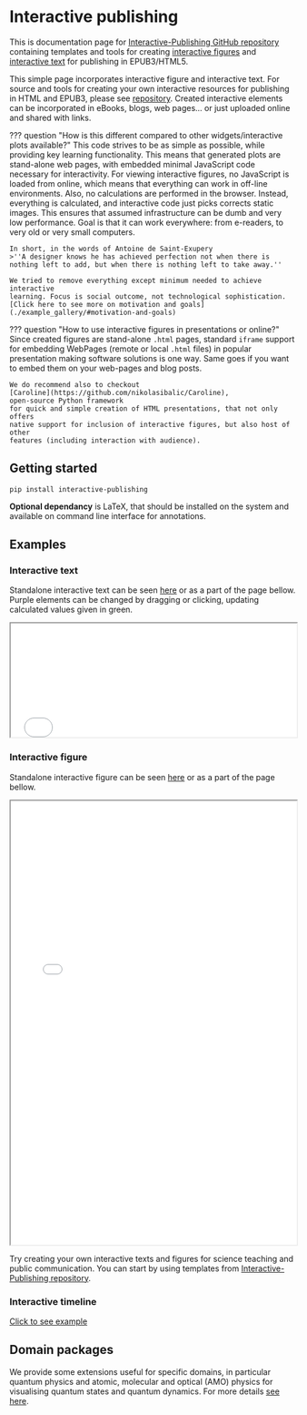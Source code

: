 # Interactive publishing
  
This is documentation page for [Interactive-Publishing GitHub repository](https://github.com/nikolasibalic/Interactive-publishing)
containing templates and tools for creating [interactive figures](#interactive-figure) and
[interactive text](#interactive-text) for publishing in EPUB3/HTML5.

This simple page incorporates interactive figure and
interactive text. For source and tools for creating your own interactive
resources for publishing in HTML and EPUB3, please see
[repository](https://github.com/nikolasibalic/Interactive-publishing).
Created interactive elements can be incorporated in eBooks, blogs, web pages...
or just uploaded online and shared with links.

??? question "How is this different compared to other widgets/interactive plots available?"
    This code strives to be as simple as possible, while providing key learning
    functionality. This means that generated plots are stand-alone web pages,
    with embedded minimal JavaScript code necessary for interactivity.
    For viewing interactive figures, no JavaScript is loaded from online, which
    means that everything can work in off-line environments.
    Also, no calculations are performed in the browser. Instead, everything is calculated,
    and interactive code just picks corrects static images. This ensures that
    assumed infrastructure can be dumb and very low performance. Goal is that
    it can work everywhere: from e-readers, to very old or very small computers.
    
    In short, in the words of Antoine de Saint-Exupery 
    >''A designer knows he has achieved perfection not when there is nothing left to add, but when there is nothing left to take away.''
    
    We tried to remove everything except minimum needed to achieve interactive
    learning. Focus is social outcome, not technological sophistication.
    [Click here to see more on motivation and goals](./example_gallery/#motivation-and-goals)

??? question "How to use interactive figures in presentations or online?"
    Since created figures are stand-alone `.html` pages, standard `iframe` support
    for embedding WebPages (remote or local `.html` files) in popular presentation 
    making software solutions is one way. Same goes if you want to embed them
    on your web-pages and blog posts.

    We do recommend also to checkout 
    [Caroline](https://github.com/nikolasibalic/Caroline),
    open-source Python framework
    for quick and simple creation of HTML presentations, that not only offers
    native support for inclusion of interactive figures, but also host of other
    features (including interaction with audience).

## Getting started

```
pip install interactive-publishing
```

**Optional dependancy** is LaTeX, that should be installed on the system and
available on command line interface for annotations.

## Examples

### Interactive text
Standalone interactive text can be seen
<a href="interactive_text.html">here</a> or as a part of the page bellow.
Purple elements can be changed by dragging or clicking, updating 
calculated values given in green.

<iframe src="../interactive_text.html" width="100%" height="200"></iframe>

### Interactive figure

  
Standalone interactive figure can be seen [here](interactive_figure.html)
 or as a part of the page bellow.

<iframe src="../interactive_figure.html" width="100%" height="780"></iframe>

Try creating your own interactive texts and figures for science teaching
and public communication. You can start by using templates from
<a href="https://github.com/nikolasibalic/Interactive-publishing">
Interactive-Publishing repository</a>.</p>

### Interactive timeline

[Click to see example](../timeline_electromagnetism.html)

## Domain packages

We provide some extensions useful for specific domains, in particular
quantum physics and atomic, molecular and optical (AMO) physics for visualising
quantum states and quantum dynamics. For more details [see here](../ifigures_api/#quantum-state-visualisations).



